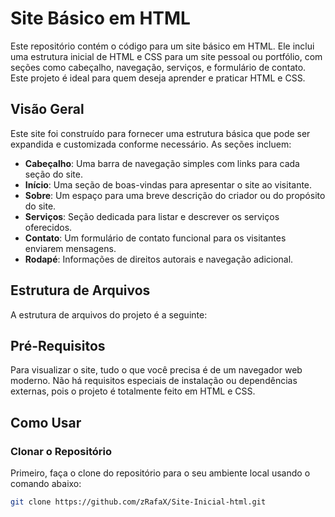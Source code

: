 # Site Básico em HTML

Este repositório contém o código para um site básico em HTML. Ele inclui uma estrutura inicial de HTML e CSS para um site pessoal ou portfólio, com seções como cabeçalho, navegação, serviços, e formulário de contato. Este projeto é ideal para quem deseja aprender e praticar HTML e CSS.

## Visão Geral

Este site foi construído para fornecer uma estrutura básica que pode ser expandida e customizada conforme necessário. As seções incluem:

- **Cabeçalho**: Uma barra de navegação simples com links para cada seção do site.
- **Início**: Uma seção de boas-vindas para apresentar o site ao visitante.
- **Sobre**: Um espaço para uma breve descrição do criador ou do propósito do site.
- **Serviços**: Seção dedicada para listar e descrever os serviços oferecidos.
- **Contato**: Um formulário de contato funcional para os visitantes enviarem mensagens.
- **Rodapé**: Informações de direitos autorais e navegação adicional.

## Estrutura de Arquivos

A estrutura de arquivos do projeto é a seguinte:


## Pré-Requisitos

Para visualizar o site, tudo o que você precisa é de um navegador web moderno. Não há requisitos especiais de instalação ou dependências externas, pois o projeto é totalmente feito em HTML e CSS.

## Como Usar

### Clonar o Repositório

Primeiro, faça o clone do repositório para o seu ambiente local usando o comando abaixo:

```bash
git clone https://github.com/zRafaX/Site-Inicial-html.git
